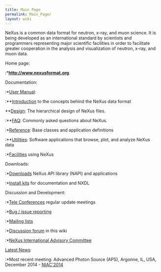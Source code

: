 ```yaml
---
title: Main Page
permalink: Main_Page/
layout: wiki
---
```


NeXus is a common data format for neutron, x-ray, and muon science. It
is being developed as an international standard by scientists and
programmers representing major scientific facilities in order to
facilitate greater cooperation in the analysis and visualization of
neutron, x-ray, and muon data.

Home page:  

:\***[<http://www.nexusformat.org>](http://www.nexusformat.org)**.

Documentation:  

:\*[User
Manual](http://download.nexusformat.org/doc/html/user_manual.html):

:\*\*[Introduction](http://download.nexusformat.org/doc/html/introduction.html)
to the concepts behind the NeXus data format

\*\*[Design](http://download.nexusformat.org/doc/html/design.html): The hierarchical design of NeXus files.  

:\*\*[FAQ](http://download.nexusformat.org/doc/html/faq.html): Commonly
asked questions about NeXus.

:\*[Reference](http://download.nexusformat.org/doc/html/classes/index.html):
Base classes and application definitions

:\*\*[Utilities](http://download.nexusformat.org/doc/html/utilities.html):
Software applications that browse, plot, and analyze NeXus data

:\*[Facilities](Facilities "wikilink") using NeXus

Downloads:  

:\*[Downloads](Download "wikilink") NeXus API library (NAPI) and
applications

:\*[Install kits](http://download.nexusformat.org/kits/definitions/) for
documentation and NXDL

Discussion and Development:  

:\*[Tele Conferences](NeXus_Teleconferences "wikilink") regular update
meetings

:\*[Bug / issue reporting](IssueReporting "wikilink")

:\*[Mailing
lists](http://download.nexusformat.org/doc/html/mailinglist.html)

:\*[Discussion forum](Discussions "wikilink") in this wiki

:\*[NeXus International Advisory Committee](NIAC "wikilink")

[Latest News](Latest_News "wikilink"):  

:\*Most recent meeting: Advanced Photon Source (APS), Argonne, IL, USA,
December 2014 - [NIAC'2014](NIAC2014 "wikilink")
